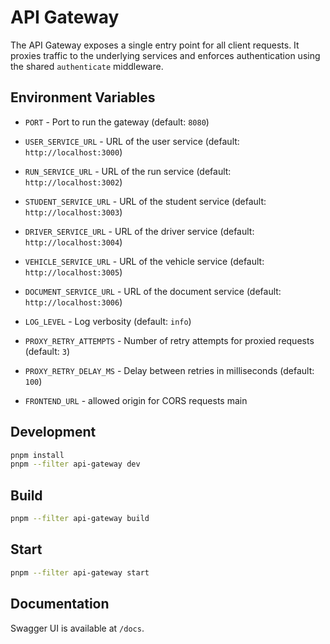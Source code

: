 # API Gateway

The API Gateway exposes a single entry point for all client requests. It proxies
traffic to the underlying services and enforces authentication using the shared
`authenticate` middleware.

## Environment Variables

- `PORT` - Port to run the gateway (default: `8080`)
- `USER_SERVICE_URL` - URL of the user service (default: `http://localhost:3000`)
- `RUN_SERVICE_URL` - URL of the run service (default: `http://localhost:3002`)
- `STUDENT_SERVICE_URL` - URL of the student service (default: `http://localhost:3003`)
- `DRIVER_SERVICE_URL` - URL of the driver service (default: `http://localhost:3004`)
- `VEHICLE_SERVICE_URL` - URL of the vehicle service (default: `http://localhost:3005`)
- `DOCUMENT_SERVICE_URL` - URL of the document service (default: `http://localhost:3006`)

- `LOG_LEVEL` - Log verbosity (default: `info`)
- `PROXY_RETRY_ATTEMPTS` - Number of retry attempts for proxied requests (default: `3`)
- `PROXY_RETRY_DELAY_MS` - Delay between retries in milliseconds (default: `100`)
- `FRONTEND_URL` - allowed origin for CORS requests
 main

## Development

```bash
pnpm install
pnpm --filter api-gateway dev
```

## Build

```bash
pnpm --filter api-gateway build
```

## Start

```bash
pnpm --filter api-gateway start
```

## Documentation

Swagger UI is available at `/docs`.
